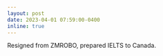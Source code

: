 ```yaml
---
layout: post
date: 2023-04-01 07:59:00-0400
inline: true
---
```

<!-- A simple inline announcement with Markdown emoji! :sparkles: :smile: -->
Resigned from ZMROBO, prepared IELTS to Canada.